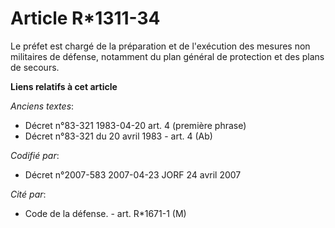 # Article R*1311-34

Le préfet est chargé de la préparation et de l'exécution des mesures non militaires de défense, notamment du plan général de
protection et des plans de secours.

**Liens relatifs à cet article**

_Anciens textes_:

  - Décret n°83-321 1983-04-20 art. 4 (première phrase)
  - Décret n°83-321 du 20 avril 1983 - art. 4 (Ab)

_Codifié par_:

  - Décret n°2007-583 2007-04-23 JORF 24 avril 2007

_Cité par_:

  - Code de la défense. - art. R*1671-1 (M)
